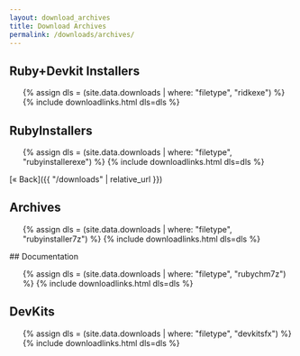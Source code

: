 ```yaml
---
layout: download_archives
title: Download Archives
permalink: /downloads/archives/
---
```


<div>
<div class="span-8 border" markdown="1">

## Ruby+Devkit Installers

<ul>
  {% assign dls = (site.data.downloads | where: "filetype", "ridkexe") %}
  {% include downloadlinks.html dls=dls %}
</ul>

## RubyInstallers

<ul>
  {% assign dls = (site.data.downloads | where: "filetype", "rubyinstallerexe") %}
  {% include downloadlinks.html dls=dls %}
</ul>

[« Back]({{ "/downloads" | relative_url }})
</div>
<div class="span-8 border" markdown="1">

## Archives
<ul>
  {% assign dls = (site.data.downloads | where: "filetype", "rubyinstaller7z") %}
  {% include downloadlinks.html dls=dls %}
</ul>
</div>


<div class="span-8 last" markdown="1">
## Documentation
<ul>
  {% assign dls = (site.data.downloads | where: "filetype", "rubychm7z") %}
  {% include downloadlinks.html dls=dls %}
</ul>

## DevKits
<ul>
  {% assign dls = (site.data.downloads | where: "filetype", "devkitsfx") %}
  {% include downloadlinks.html dls=dls %}
</ul>
</div>
</div>
